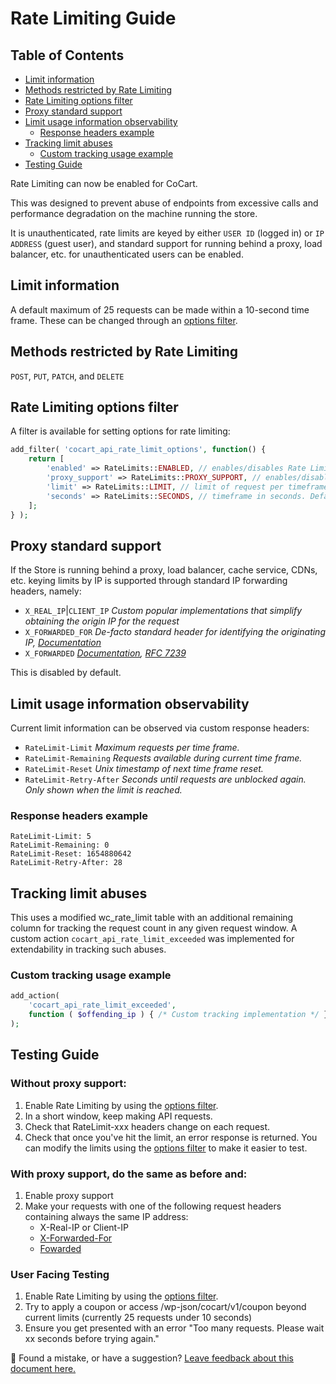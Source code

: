 # Rate Limiting Guide <!-- omit in toc -->

## Table of Contents <!-- omit in toc -->

- [Limit information](#limit-information)
- [Methods restricted by Rate Limiting](#methods-restricted-by-rate-limiting)
- [Rate Limiting options filter](#rate-limiting-options-filter)
- [Proxy standard support](#proxy-standard-support)
- [Limit usage information observability](#limit-usage-information-observability)
    - [Response headers example](#response-headers-example)
- [Tracking limit abuses](#tracking-limit-abuses)
    - [Custom tracking usage example](#custom-tracking-usage-example)
- [Testing Guide](#testing-guide)

Rate Limiting can now be enabled for CoCart.

This was designed to prevent abuse of endpoints from excessive calls and performance degradation on the machine running the store.

It is unauthenticated, rate limits are keyed by either `USER ID` (logged in) or `IP ADDRESS` (guest user), and standard support for running behind a proxy, load balancer, etc. for unauthenticated users can be enabled.

## Limit information

A default maximum of 25 requests can be made within a 10-second time frame. These can be changed through an [options filter](#rate-limiting-options-filter).

## Methods restricted by Rate Limiting

`POST`, `PUT`, `PATCH`, and `DELETE`

## Rate Limiting options filter

A filter is available for setting options for rate limiting:

```php
add_filter( 'cocart_api_rate_limit_options', function() {
	return [
		'enabled' => RateLimits::ENABLED, // enables/disables Rate Limiting. Default: false
		'proxy_support' => RateLimits::PROXY_SUPPORT, // enables/disables Proxy support. Default: false
		'limit' => RateLimits::LIMIT, // limit of request per timeframe. Default: 25
		'seconds' => RateLimits::SECONDS, // timeframe in seconds. Default: 10
	];
} );
```

## Proxy standard support

If the Store is running behind a proxy, load balancer, cache service, CDNs, etc. keying limits by IP is supported through standard IP forwarding headers, namely:

- `X_REAL_IP`|`CLIENT_IP` *Custom popular implementations that simplify obtaining the origin IP for the request*
- `X_FORWARDED_FOR` *De-facto standard header for identifying the originating IP, [Documentation](https://developer.mozilla.org/en-US/docs/Web/HTTP/Headers/X-Forwarded-For)*
- `X_FORWARDED` *[Documentation](https://developer.mozilla.org/en-US/docs/Web/HTTP/Headers/Forwarded), [RFC 7239](https://datatracker.ietf.org/doc/html/rfc7239)*

This is disabled by default.

## Limit usage information observability

Current limit information can be observed via custom response headers:

- `RateLimit-Limit` *Maximum requests per time frame.*
- `RateLimit-Remaining` *Requests available during current time frame.*
- `RateLimit-Reset` *Unix timestamp of next time frame reset.*
- `RateLimit-Retry-After` *Seconds until requests are unblocked again. Only shown when the limit is reached.*

### Response headers example

```http
RateLimit-Limit: 5
RateLimit-Remaining: 0
RateLimit-Reset: 1654880642
RateLimit-Retry-After: 28
```

## Tracking limit abuses

This uses a modified wc_rate_limit table with an additional remaining column for tracking the request count in any given request window.
A custom action `cocart_api_rate_limit_exceeded` was implemented for extendability in tracking such abuses.

### Custom tracking usage example

```php
add_action(
    'cocart_api_rate_limit_exceeded',
    function ( $offending_ip ) { /* Custom tracking implementation */ }
);
```

## Testing Guide

### Without proxy support:

 1. Enable Rate Limiting by using the [options filter](#rate-limiting-options-filter).
 2. In a short window, keep making API requests.
 3. Check that RateLimit-xxx headers change on each request.
 4. Check that once you've hit the limit, an error response is returned. You can modify the limits using the [options filter](#rate-limiting-options-filter) to make it easier to test.

### With proxy support, do the same as before and:

 1. Enable proxy support
 2. Make your requests with one of the following request headers containing always the same IP address:
    * X-Real-IP or Client-IP
    * [X-Forwarded-For](https://developer.mozilla.org/en-US/docs/Web/HTTP/Headers/X-Forwarded-For)
    * [Fowarded](https://developer.mozilla.org/en-US/docs/Web/HTTP/Headers/Forwarded)

### User Facing Testing

 1. Enable Rate Limiting by using the [options filter](#rate-limiting-options-filter).
 2. Try to apply a coupon or access /wp-json/cocart/v1/coupon beyond current limits (currently 25 requests under 10 seconds)
 3. Ensure you get presented with an error "Too many requests. Please wait xx seconds before trying again."

🐞 Found a mistake, or have a suggestion? [Leave feedback about this document here.](https://github.com/co-cart/co-cart/issues/new?assignees=&labels=type%3A+documentation&template=doc_feedback.md&title=Feedback+on+./docs/rate-limit-guide.md)
